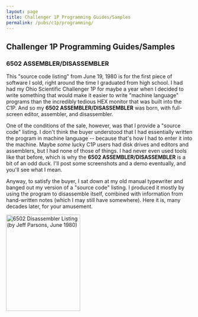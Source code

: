 ```yaml
---
layout: page
title: Challenger 1P Programming Guides/Samples
permalink: /pubs/c1p/programming/
---
```


Challenger 1P Programming Guides/Samples
---

### 6502 ASSEMBLER/DISASSEMBLER

This "source code listing" from June 19, 1980 is for the first piece of software I sold, right around the
time I graduated from high school.  I had had my Ohio Scientific Challenger 1P for maybe a year when I decided
to write something that would make it easier to write "machine language" programs than the incredibly tedious
HEX monitor that was built into the C1P.  And so my **6502 ASSEMBLER/DISASSEMBLER** was born, with full-screen
editor, assembler, and disassembler.

One of the conditions of the sale, however, was that I provide a "source code" listing.  I don't think the buyer
understood that I had essentially written the program in machine language -- because that's how I had to enter it
into the machine.  Maybe *some* lucky C1P users had disk drives and editors and assemblers, but I had none of those
of things.  I had never even used tools like that before, which is why the **6502 ASSEMBLER/DISASSEMBLER** is a
bit of an odd duck.  I'll post some screenshots and a demo eventually, and you'll see what I mean.

Anyway, to satisfy the buyer, I sat down at my old manual typewriter and banged out my version of a "source
code" listing.  I produced it mostly by using the program to disassemble itself, combined with information
from hand-written notes (which I may still have somewhere).  Here it is, many decades later, for your amusement.

[<img src="http://archive.pcjs.org/apps/c1p/6502/jeffpar/assembler/thumbs/OSI_Assembler-Disassembler_Listing-thumb.jpg" width="200" height="260" alt="6502 Disassembler Listing (by Jeff Parsons, June 1980)"/>](http://archive.pcjs.org/apps/c1p/6502/jeffpar/assembler/pdfs/OSI_Assembler-Disassembler_Listing.pdf)
